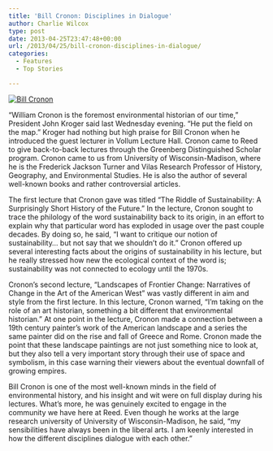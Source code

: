 ```yaml
---
title: 'Bill Cronon: Disciplines in Dialogue'
author: Charlie Wilcox
type: post
date: 2013-04-25T23:47:48+00:00
url: /2013/04/25/bill-cronon-disciplines-in-dialogue/
categories:
  - Features
  - Top Stories

---
```

[<img class="alignright size-full wp-image-2314" alt="Bill Cronon" src="https://i0.wp.com/www.reedquest.org/wp-content/uploads/2013/04/IMG_1992_web.jpg?resize=770%2C513" data-recalc-dims="1" />][1]

“William Cronon is the foremost environmental historian of our time,” President John Kroger said last Wednesday evening. “He put the field on the map.” Kroger had nothing but high praise for Bill Cronon when he introduced the guest lecturer in Vollum Lecture Hall. Cronon came to Reed to give back-to-back lectures through the Greenberg Distinguished Scholar program. Cronon came to us from University of Wisconsin-Madison, where he is the Frederick Jackson Turner and Vilas Research Professor of History, Geography, and Environmental Studies. He is also the author of several well-known books and rather controversial articles.

The first lecture that Cronon gave was titled “The Riddle of Sustainability: A Surprisingly Short History of the Future.” In the lecture, Cronon sought to trace the philology of the word sustainability back to its origin, in an effort to explain why that particular word has exploded in usage over the past couple decades. By doing so, he said, “I want to critique our notion of sustainability&#8230; but not say that we shouldn’t do it.” Cronon offered up several interesting facts about the origins of sustainability in his lecture, but he really stressed how new the ecological context of the word is; sustainability was not connected to ecology until the 1970s.

Cronon’s second lecture, “Landscapes of Frontier Change: Narratives of Change in the Art of the American West” was vastly different in aim and style from the first lecture. In this lecture, Cronon warned, “I’m taking on the role of an art historian, something a bit different that environmental historian.” At one point in the lecture, Cronon made a connection between a 19th century painter’s work of the American landscape and a series the same painter did on the rise and fall of Greece and Rome. Cronon made the point that these landscape paintings are not just something nice to look at, but they also tell a very important story through their use of space and symbolism, in this case warning their viewers about the eventual downfall of growing empires.

Bill Cronon is one of the most well-known minds in the field of environmental history, and his insight and wit were on full display during his lectures. What’s more, he was genuinely excited to engage in the community we have here at Reed. Even though he works at the large research university of University of Wisconsin-Madison, he said, “my sensibilities have always been in the liberal arts. I am keenly interested in how the different disciplines dialogue with each other.”

 [1]: https://i0.wp.com/www.reedquest.org/wp-content/uploads/2013/04/IMG_1992_web.jpg